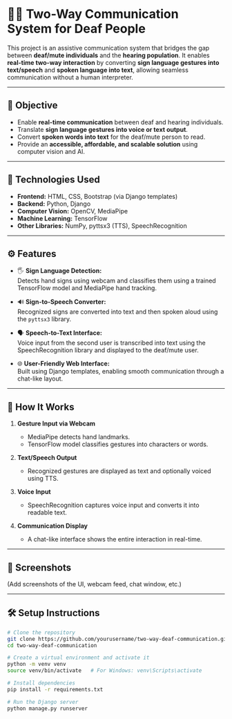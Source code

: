 # 🧏‍♂️ Two-Way Communication System for Deaf People

This project is an assistive communication system that bridges the gap between **deaf/mute individuals** and the **hearing population**. It enables **real-time two-way interaction** by converting **sign language gestures into text/speech** and **spoken language into text**, allowing seamless communication without a human interpreter.

---

## 🎯 Objective

- Enable **real-time communication** between deaf and hearing individuals.
- Translate **sign language gestures into voice or text output**.
- Convert **spoken words into text** for the deaf/mute person to read.
- Provide an **accessible, affordable, and scalable solution** using computer vision and AI.

---

## 🔧 Technologies Used

- **Frontend:** HTML, CSS, Bootstrap (via Django templates)
- **Backend:** Python, Django
- **Computer Vision:** OpenCV, MediaPipe
- **Machine Learning:** TensorFlow
- **Other Libraries:** NumPy, pyttsx3 (TTS), SpeechRecognition

---

## ⚙️ Features

- 🖐️ **Sign Language Detection:**  
  Detects hand signs using webcam and classifies them using a trained TensorFlow model and MediaPipe hand tracking.

- 🔊 **Sign-to-Speech Converter:**  
  Recognized signs are converted into text and then spoken aloud using the `pyttsx3` library.

- 🗣️ **Speech-to-Text Interface:**  
  Voice input from the second user is transcribed into text using the SpeechRecognition library and displayed to the deaf/mute user.

- 🌐 **User-Friendly Web Interface:**  
  Built using Django templates, enabling smooth communication through a chat-like layout.

---

## 🧠 How It Works

1. **Gesture Input via Webcam**
   - MediaPipe detects hand landmarks.
   - TensorFlow model classifies gestures into characters or words.

2. **Text/Speech Output**
   - Recognized gestures are displayed as text and optionally voiced using TTS.

3. **Voice Input**
   - SpeechRecognition captures voice input and converts it into readable text.

4. **Communication Display**
   - A chat-like interface shows the entire interaction in real-time.

---

## 📸 Screenshots

(Add screenshots of the UI, webcam feed, chat window, etc.)

---

## 🛠️ Setup Instructions

```bash
# Clone the repository
git clone https://github.com/yourusername/two-way-deaf-communication.git
cd two-way-deaf-communication

# Create a virtual environment and activate it
python -m venv venv
source venv/bin/activate   # For Windows: venv\Scripts\activate

# Install dependencies
pip install -r requirements.txt

# Run the Django server
python manage.py runserver
